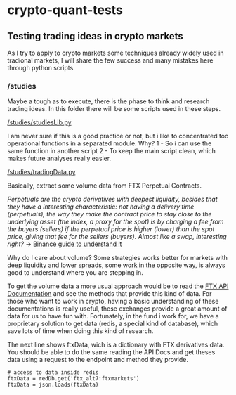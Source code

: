 # crypto-quant-tests
## Testing trading ideas in crypto markets

As I try to apply to crypto markets some techniques already widely used in tradional markets, I will share the few success and many mistakes here through python scripts.

### /studies

Maybe a tough as to execute, there is the phase to think and research trading ideas. In this folder there will be some scripts used in these steps. 

[/studies/studiesLib.py](https://github.com/frsegundo/crypto-quant-tests/blob/main/studies/studiesLib.py) 

I am never sure if this is a good practice or not, but i like to concentrated too operational functions in a separated module. Why?
  1 - So i can use the same function in another script
  2 - To keep the main script clean, which makes future analyses really easier.
  
[/studies/tradingData.py](https://github.com/frsegundo/crypto-quant-tests/blob/main/studies/tradingData.py)

Basically, extract some volume data from FTX Perpetual Contracts. 

*Perpetuals are the crypto derivatives with deepest liquidity, besides that they have a interesting characteristic: not having a delivery time (perpetuals), the way they make the contract price to stay close to the underlying asset (the index, a proxy for the spot) is by charging a fee from the buyers (sellers) if the perpetual price is higher (lower) than the spot price, giving that fee for the sellers (buyers). Almost like a swap, interesting right?* -> [Binance guide to understand it](https://www.binance.com/en/support/faq/d2a1afd5f829455c9ded23f0ca561a40)

Why do I care about volume? Some strategies works better for markets with deep liquidity and lower spreads, some work in the opposite way, is always good to understand where you are stepping in.

To get the volume data a more usual approach would be to read the [FTX API Documentation](https://docs.ftx.com/#overview) and see the methods that provide this kind of data. For those who want to work in crypto, having a basic understanding of these documentations is really useful, these exchanges provide a great amount of data for us to have fun with. Fortunately, in the fund i work for, we have a proprietary solution to get data (redis, a special kind of database), which save lots of time when doing this kind of research.

The next line shows ftxData, wich is a dictionary with FTX derivatives data. You should be able to do the same reading the API Docs and get theses data using a request to the endpoint and method they provide.

```
# access to data inside redis
ftxData = redDb.get('ftx_alt7:ftxmarkets')
ftxData = json.loads(ftxData)
```

